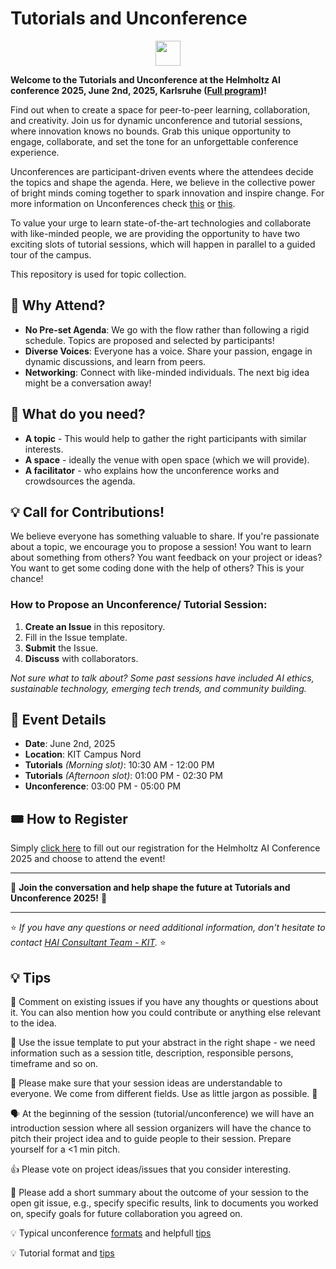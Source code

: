 
# Tutorials and Unconference 

<p align="center">
  <img src="https://github.com/DKRZ-AIM/HAI-HI-unconference-2023/assets/29659187/0dddb1b8-69c0-4aeb-8a68-aedb8b9f996b" height="40">
  <!-- <img src="images/logo.jpg" height="40"> -->

**Welcome to the Tutorials and Unconference at the Helmholtz AI conference 2025, June 2nd, 2025, Karlsruhe ([Full program](https://events.hifis.net/event/2137/))!**
 
Find out when to create a space for peer-to-peer learning, collaboration, and creativity. Join us for dynamic unconference and tutorial sessions, where innovation knows no bounds. Grab this unique opportunity to engage, collaborate, and set the tone for an unforgettable conference experience.

Unconferences are participant-driven events where the attendees decide the topics and shape the agenda. Here, we believe in the collective power of bright minds coming together to spark innovation and inspire change. For more information on Unconferences check [this](https://www.youtube.com/watch?v=0ai3cl-fWvE) or [this](https://unconference.net/unconferencing-how-to-prepare-to-attend-an-unconference-2/). 

To value your urge to learn state-of-the-art technologies and collaborate with like-minded people, we are providing the opportunity to have two exciting slots of tutorial sessions, which will happen in parallel to a guided tour of the campus. 

This repository is used for topic collection.


## 🌟 Why Attend?

- **No Pre-set Agenda**: We go with the flow rather than following a rigid schedule. Topics are proposed and selected by participants!
- **Diverse Voices**: Everyone has a voice. Share your passion, engage in dynamic discussions, and learn from peers.
- **Networking**: Connect with like-minded individuals. The next big idea might be a conversation away!

## 🌟 What do you need?

- **A topic** - This would help to gather the right participants with similar interests.
- **A space** - ideally the venue with open space (which we will provide).
- **A facilitator** - who explains how the unconference works and crowdsources the agenda.

## 💡 Call for Contributions!

We believe everyone has something valuable to share. If you're passionate about a topic, we encourage you to propose a session! You want to learn about something from others? You want feedback on your project or ideas? You want to get some coding done with the help of others? This is your chance!

### How to Propose an Unconference/ Tutorial Session:

1. **Create an Issue** in this repository.
2. Fill in the Issue template.
3. **Submit** the Issue.
4. **Discuss** with collaborators.

_Not sure what to talk about? Some past sessions have included AI ethics, sustainable technology, emerging tech trends, and community building._

## 📅 Event Details

- **Date**: June 2nd, 2025 
- **Location**:   KIT Campus Nord 
- **Tutorials** *(Morning slot)*: 10:30 AM - 12:00 PM
- **Tutorials** *(Afternoon slot)*: 01:00 PM - 02:30 PM 
- **Unconference**: 03:00 PM - 05:00 PM 

## 🎟️ How to Register

Simply [click here](#RegistrationLink) to fill out our registration for the Helmholtz AI Conference 2025 and choose to attend the event!


---

💬 **Join the conversation and help shape the future at Tutorials and Unconference 2025!** 🚀

---

⭐ *If you have any questions or need additional information, don't hesitate to contact [HAI Consultant Team - KIT](mailto:consultant-helmholtz.ai@kit.edu).* ⭐

## 💡 Tips

📜 Comment on existing issues if you have any thoughts or questions about it. You can also mention how you could contribute or anything else relevant to the idea.

📜 Use the issue template to put your abstract in the right shape - we need information such as a session title, description, responsible persons, timeframe and so on.

📜 Please make sure that your session ideas are understandable to everyone. We come from different fields. Use as little jargon as possible. 💁

🗣️ At the beginning of the session (tutorial/unconference) we will have an introduction session where all session organizers will have the chance to pitch their project idea and to guide people to their session. Prepare yourself for a <1 min pitch.

👍 Please vote on project ideas/issues that you consider interesting.

📜 Please add a short summary about the outcome of your session to the open git issue, e.g., specify specific results, link to documents you worked on, specify goals for future collaboration you agreed on.

💡 Typical unconference [formats](http://unconference.net/methods-2/) and helpfull [tips](https://unconference.net/unconferencing-how-to-prepare-to-attend-an-unconference-2/)

💡 Tutorial format and [tips](https://www.ctl.ox.ac.uk/planning-effective-tutorials)

